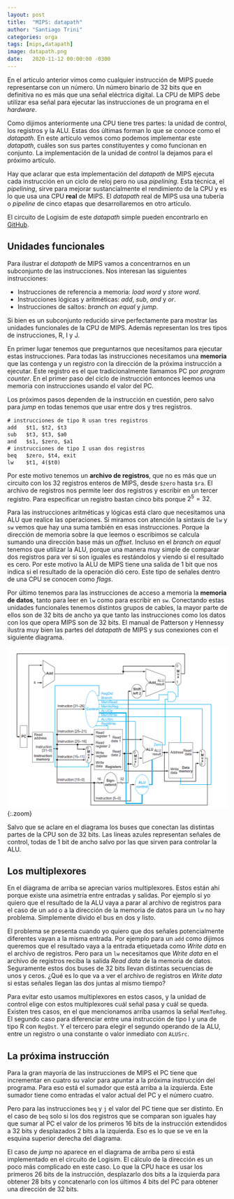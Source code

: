```yaml
---
layout: post
title:  "MIPS: datapath"
author: "Santiago Trini"
categories: orga
tags: [mips,datapath]
image: datapath.png
date:   2020-11-12 00:00:00 -0300
---
```


En el artículo anterior vimos como cualquier instrucción de MIPS puede representarse con un número. Un número binario de 32 bits que en definitiva no es más que una señal eléctrica digital. La CPU de MIPS debe utilizar esa señal para ejecutar las instrucciones de un programa en el _hardware_.

Como dijimos anteriormente una CPU tiene tres partes: la unidad de control, los registros y la ALU. Estas dos últimas forman lo que se conoce como el _datapath_. En este artículo vemos como podemos implementar este _datapath_, cuáles son sus partes constituyentes y como funcionan en conjunto. La implementación de la unidad de control la dejamos para el próximo artículo.

Hay que aclarar que esta implementación del _datapath_ de MIPS ejecuta cada instrucción en un ciclo de reloj pero no usa _pipelining_. Esta técnica, el _pipelining_, sirve para mejorar sustancialmente el rendimiento de la CPU y es lo que usa una CPU **real** de MIPS. El _datapath_ real de MIPS usa una tubería o _pipeline_ de cinco etapas que desarrollaremos en otro artículo.

El circuito de Logisim de este _datapath_ simple pueden encontrarlo en [GitHub](https://github.com/santiagotrini/mips-datapath).

## Unidades funcionales

Para ilustrar el _datapath_ de MIPS vamos a concentrarnos en un subconjunto de las instrucciones. Nos interesan las siguientes instrucciones:

- Instrucciones de referencia a memoria: _load word_ y _store word_.
- Instrucciones lógicas y aritméticas: _add_, _sub_, _and_ y _or_.
- Instrucciones de saltos: _branch on equal_ y _jump_.

Si bien es un subconjunto reducido sirve perfectamente para mostrar las unidades funcionales de la CPU de MIPS. Además representan los tres tipos de instrucciones, R, I y J.

En primer lugar tenemos que preguntarnos que necesitamos para ejecutar estas instrucciones. Para todas las instrucciones necesitamos una **memoria** que las contenga y un registro con la dirección de la próxima instrucción a ejecutar. Este registro es el que tradicionalmente llamamos PC por _program counter_. En el primer paso del ciclo de instrucción entonces leemos una memoria con instrucciones usando el valor del PC.

Los próximos pasos dependen de la instrucción en cuestión, pero salvo para _jump_ en todas tenemos que usar entre dos y tres registros.

```
# instrucciones de tipo R usan tres registros
add   $t1, $t2, $t3
sub   $t3, $t3, $a0
and   $s1, $zero, $a1
# instrucciones de tipo I usan dos registros
beq   $zero, $t4, exit      
lw    $t1, 4($t0)
```

Por este motivo tenemos un **archivo de registros**, que no es más que un circuito con los 32 registros enteros de MIPS, desde `$zero` hasta `$ra`. El archivo de registros nos permite leer dos registros y escribir en un tercer registro. Para especificar un registro bastan cinco bits porque $2^5=32$.

Para las instrucciones aritméticas y lógicas está claro que necesitamos una ALU que realice las operaciones. Si miramos con atención la sintaxis de `lw` y `sw` vemos que hay una suma también en esas instrucciones. Porque la dirección de memoria sobre la que leemos o escribimos se calcula sumando una dirección base más un _offset_. Incluso en el _branch on equal_ tenemos que utilizar la ALU, porque una manera muy simple de comparar dos registros para ver si son iguales es restándolos y viendo si el resultado es cero. Por este motivo la ALU de MIPS tiene una salida de 1 bit que nos indica si el resultado de la operación dió cero. Este tipo de señales dentro de una CPU se conocen como _flags_.

Por último tenemos para las instrucciones de acceso a memoria la **memoria de datos**, tanto para leer en `lw` como para escribir en `sw`. Conectando estas unidades funcionales tenemos distintos grupos de cables, la mayor parte de ellos son de 32 bits de ancho ya que tanto las instrucciones como los datos con los que opera MIPS son de 32 bits. El manual de Patterson y Hennessy ilustra muy bien las partes del _datapath_ de MIPS y sus conexiones con el siguiente diagrama.

![datapath](../assets/img/mips-datapath/mips-datapath.png){:.zoom}

Salvo que se aclare en el diagrama los buses que conectan las distintas partes de la CPU son de 32 bits. Las líneas azules representan señales de control, todas de 1 bit de ancho salvo por las que sirven para controlar la ALU.

## Los multiplexores

En el diagrama de arriba se aprecian varios multiplexores. Estos están ahí porque existe una asimetría entre entradas y salidas. Por ejemplo si yo quiero que el resultado de la ALU vaya a parar al archivo de registros para el caso de un `add` o a la dirección de la memoria de datos para un `lw` no hay problema. Simplemente divido el bus en dos y listo.

El problema se presenta cuando yo quiero que dos señales potencialmente diferentes vayan a la misma entrada. Por ejemplo para un `add` como dijimos queremos que el resultado vaya a la entrada etiquetada como _Write data_ en el archivo de registros. Pero para un `lw` necesitamos que _Write data_ en el archivo de registros reciba la salida _Read data_ de la memoria de datos. Seguramente estos dos buses de 32 bits llevan distintas secuencias de unos y ceros. ¿Qué es lo que va a ver el archivo de registros en _Write data_ si estas señales llegan las dos juntas al mismo tiempo?

Para evitar esto usamos multiplexores en estos casos, y la unidad de control elige con estos multiplexores cuál señal pasa y cuál se queda. Existen tres casos, en el que mencionamos arriba usamos la señal `MemToReg`. El segundo caso para diferenciar entre una instrucción de tipo I y una de tipo R con `RegDst`. Y el tercero para elegir el segundo operando de la ALU, entre un registro o una constante o valor inmediato con `ALUSrc`.

## La próxima instrucción

Para la gran mayoría de las instrucciones de MIPS el PC tiene que incrementar en cuatro su valor para apuntar a la próxima instrucción del programa. Para eso está el sumador que está arriba a la izquierda. Este sumador tiene como entradas el valor actual del PC y el número cuatro.

Pero para las instrucciones `beq` y `j` el valor del PC tiene que ser distinto. En el caso de `beq` solo si los dos registros que se comparan son iguales hay que sumar al PC el valor de los primeros 16 bits de la instrucción extendidos a 32 bits y desplazados 2 bits a la izquierda. Eso es lo que se ve en la esquina superior derecha del diagrama.

El caso de _jump_ no aparece en el diagrama de arriba pero si está implementado en el circuito de Logisim. El cálculo de la dirección es un poco más complicado en este caso. Lo que la CPU hace es usar los primeros 26 bits de la instrucción, desplazarlo dos bits a la izquierda para obtener 28 bits y concatenarlo con los últimos 4 bits del PC para obtener una dirección de 32 bits.
